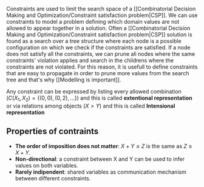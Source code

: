 Constraints are used to limit the search space of a [[Combinatorial Decision Making and Optimization/Constraint satisfaction problem|CSP]]. We can use constraints to model a problem defining which domain values are not allowed to appear together in a solution. Often a [[Combinatorial Decision Making and Optimization/Constraint satisfaction problem|CSP]] solution is found as a search over a tree structure where each node is a possible configuration on which we check if the constraints are satisfied. If a node does not satisfy all the constraints, we can prune all nodes where the same constraints' violation applies and search in the childrens where the constraints are not violated. For this reason, it is usefull to define constraints that are easy to propagate in order to prune more values from the search tree and that's why [[Modelling is important]].

Any constraint can be expressed by listing every allowed combination ($C(X_1,X_2) = \{(0,0),(0,2), \dots\}$) and this is called __extentional representation__ or via relations among objects ($X > Y$) and this is called __Intensional representation__

## Properties of contraints

- __The order of imposition does not matter__: $X + Y \leq Z$ is the same as $Z \geq X + Y$.
- __Non-directional__: a constraint between X and Y can be used to infer values on both variables.
- __Rarely indipendent__: shared variables as communication mechanism between different constraints.
